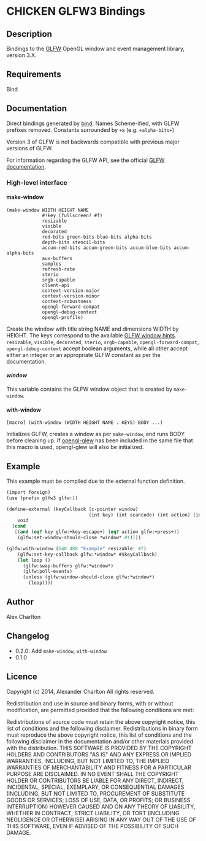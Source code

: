 # CHICKEN GLFW3 Bindings

## Description
Bindings to the [GLFW](http://www.glfw.org/) OpenGL window and event management library, version 3.X.

## Requirements
Bind

## Documentation
Direct bindings generated by [bind](http://wiki.call-cc.org/eggref/4/bind). Names Scheme-ified, with GLFW prefixes removed. Constants surrounded by `+`s (e.g. `+alpha-bits+`)

Version 3 of GLFW is not backwards compatible with previous major versions of GLFW.

For information regarding the GLFW API, see the official [GLFW documentation](http://www.glfw.org/documentation.html).

### High-level interface

#### make-window
    (make-window WIDTH HEIGHT NAME
	             #!key (fullscreen? #f)
				 resizable
				 visible
				 decorated
				 red-bits green-bits blue-bits alpha-bits
				 depth-bits stencil-bits
				 accum-red-bits accum-green-bits accum-blue-bits accum-alpha-bits
				 aux-buffers
				 samples
				 refresh-rate
				 sterio
				 srgb-capable
				 client-api
				 context-version-major
				 context-version-minor
				 context-robustness
				 opengl-forward-compat
				 opengl-debug-context
				 opengl-profile)

Create the window with title string NAME and dimensions WIDTH by HEIGHT. The keys correspond to the available [GLFW window hints](http://www.glfw.org/docs/latest/window.html#window_hints). `resizable`, `visible`, `decorated`, `sterio`, `srgb-capable`, `opengl-forward-compat`, `opengl-debug-context` accept boolean arguments, while all other accept either an integer or an appropriate GLFW constant as per the documentation.

#### *window*
This variable contains the GLFW window object that is created by `make-window`.

#### with-window
    [macro] (with-window (WIDTH HEIGHT NAME . KEYS) BODY ...)

Initializes GLFW, creates a window as per `make-window`, and runs BODY before cleaning up. If [opengl-glew](https://wiki.call-cc.org/eggref/4/opengl-glew) has been included in the same file that this macro is used, opengl-glew will also be initialized.


## Example
This example must be compiled due to the external function definition.

``` Scheme
(import foreign)
(use (prefix glfw3 glfw:))

(define-external (keyCallback (c-pointer window)
                              (int key) (int scancode) (int action) (int mods))
    void
  (cond
   [(and (eq? key glfw:+key-escape+) (eq? action glfw:+press+))
    (glfw:set-window-should-close *window* #t)]))

(glfw:with-window (640 480 "Example" resizable: #f)
    (glfw:set-key-callback glfw:*window* #$keyCallback)
    (let loop ()
      (glfw:swap-buffers glfw:*window*)
      (glfw:poll-events)
      (unless (glfw:window-should-close glfw:*window*)
        (loop))))
```

## Author
Alex Charlton

## Changelog
* 0.2.0: Add `make-window`, `with-window`
* 0.1.0

## Licence
Copyright (c) 2014, Alexander Charlton
All rights reserved.

Redistribution and use in source and binary forms, with or without modification, are permitted provided that the following conditions are met:

Redistributions of source code must retain the above copyright notice, this list of conditions and the following disclaimer.
Redistributions in binary form must reproduce the above copyright notice, this list of conditions and the following disclaimer in the documentation and/or other materials provided with the distribution.
THIS SOFTWARE IS PROVIDED BY THE COPYRIGHT HOLDERS AND CONTRIBUTORS "AS IS" AND ANY EXPRESS OR IMPLIED WARRANTIES, INCLUDING, BUT NOT LIMITED TO, THE IMPLIED WARRANTIES OF MERCHANTABILITY AND FITNESS FOR A PARTICULAR PURPOSE ARE DISCLAIMED. IN NO EVENT SHALL THE COPYRIGHT HOLDER OR CONTRIBUTORS BE LIABLE FOR ANY DIRECT, INDIRECT, INCIDENTAL, SPECIAL, EXEMPLARY, OR CONSEQUENTIAL DAMAGES (INCLUDING, BUT NOT LIMITED TO, PROCUREMENT OF SUBSTITUTE GOODS OR SERVICES; LOSS OF USE, DATA, OR PROFITS; OR BUSINESS INTERRUPTION) HOWEVER CAUSED AND ON ANY THEORY OF LIABILITY, WHETHER IN CONTRACT, STRICT LIABILITY, OR TORT (INCLUDING NEGLIGENCE OR OTHERWISE) ARISING IN ANY WAY OUT OF THE USE OF THIS SOFTWARE, EVEN IF ADVISED OF THE POSSIBILITY OF SUCH DAMAGE.
